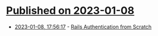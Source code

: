 # [Published on 2023-01-08](index.md)

* [2023-01-08, 17:56:17](https://news.ycombinator.com/item?id=34301317) - [Rails Authentication from Scratch](https://stevepolito.design/blog/rails-authentication-from-scratch/)
